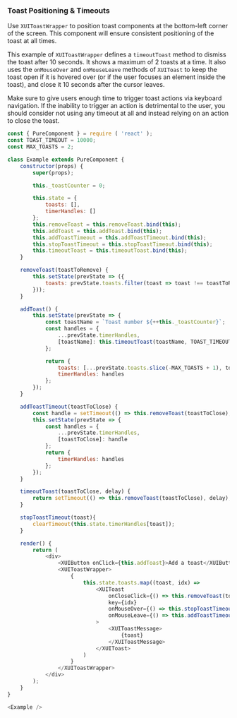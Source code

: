 ### Toast Positioning & Timeouts

Use `XUIToastWrapper` to position toast components at the bottom-left corner of the screen. This component will ensure consistent positioning of the toast at all times.

This example of `XUIToastWrapper` defines a `timeoutToast` method to dismiss the toast after 10 seconds. It shows a maximum of 2 toasts at a time. It also uses the `onMouseOver` and `onMouseLeave` methods of `XUIToast` to keep the toast open if it is hovered over (or if the user focuses an element inside the toast), and close it 10 seconds after the cursor leaves.

Make sure to give users enough time to trigger toast actions via keyboard navigation. If the inability to trigger an action is detrimental to the user, you should consider not using any timeout at all and instead relying on an action to close the toast.

```js
const { PureComponent } = require ( 'react' );
const TOAST_TIMEOUT = 10000;
const MAX_TOASTS = 2;

class Example extends PureComponent {
	constructor(props) {
		super(props);

		this._toastCounter = 0;

		this.state = {
			toasts: [],
			timerHandles: []
		};
		this.removeToast = this.removeToast.bind(this);
		this.addToast = this.addToast.bind(this);
		this.addToastTimeout = this.addToastTimeout.bind(this);
		this.stopToastTimeout = this.stopToastTimeout.bind(this);
		this.timeoutToast = this.timeoutToast.bind(this);
	}

	removeToast(toastToRemove) {
		this.setState(prevState => ({
			toasts: prevState.toasts.filter(toast => toast !== toastToRemove)
		}));
	}

	addToast() {
		this.setState(prevState => {
			const toastName = `Toast number ${++this._toastCounter}`;
			const handles = {
				...prevState.timerHandles,
				[toastName]: this.timeoutToast(toastName, TOAST_TIMEOUT)
			};

			return {
				toasts: [...prevState.toasts.slice(-MAX_TOASTS + 1), toastName],
				timerHandles: handles
			};
		});
	}

	addToastTimeout(toastToClose) {
		const handle = setTimeout(() => this.removeToast(toastToClose), TOAST_TIMEOUT)
		this.setState(prevState => {
			const handles = {
				...prevState.timerHandles,
				[toastToClose]: handle
			};
			return {
				timerHandles: handles
			};
		});
	}

	timeoutToast(toastToClose, delay) {
		return setTimeout(() => this.removeToast(toastToClose), delay);
	}

	stopToastTimeout(toast){
		clearTimeout(this.state.timerHandles[toast]);
	}

	render() {
		return (
			<div>
				<XUIButton onClick={this.addToast}>Add a toast</XUIButton>
				<XUIToastWrapper>
					{
						this.state.toasts.map((toast, idx) =>
							<XUIToast
								onCloseClick={() => this.removeToast(toast)}
								key={idx}
								onMouseOver={() => this.stopToastTimeout(toast)}
								onMouseLeave={() => this.addToastTimeout(toast)}
							>
								<XUIToastMessage>
									{toast}
								</XUIToastMessage>
							</XUIToast>
						)
					}
				</XUIToastWrapper>
			</div>
		);
	}
}

<Example />
```
